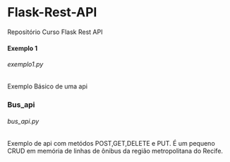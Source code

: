 # Flask-Rest-API
Repositório Curso Flask Rest API

#### Exemplo 1

###### exemplo1.py
Exemplo Básico de uma api

### Bus_api

###### bus_api.py
Exemplo de api com metódos POST,GET,DELETE e PUT. É um pequeno CRUD em memória de linhas de ônibus da região metropolitana do Recife.

